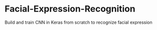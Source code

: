 # Facial-Expression-Recognition
Build and train CNN in Keras from scratch to recognize facial expression
